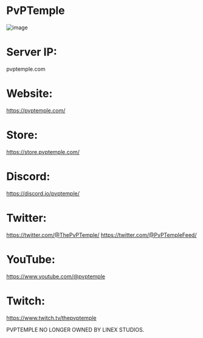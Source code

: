 # PvPTemple
![image](https://user-images.githubusercontent.com/52637443/236606439-d363868e-b0ed-400c-8deb-77122c2b60a6.png)

# Server IP:
pvptemple.com

# Website:
https://pvptemple.com/

# Store:
https://store.pvptemple.com/

# Discord:
https://discord.io/pvptemple/

# Twitter:
https://twitter.com/@ThePvPTemple/
https://twitter.com/@PvPTempleFeed/

# YouTube:
https://www.youtube.com/@pvptemple

# Twitch:
https://www.twitch.tv/thepvptemple


PVPTEMPLE NO LONGER OWNED BY LINEX STUDIOS.
